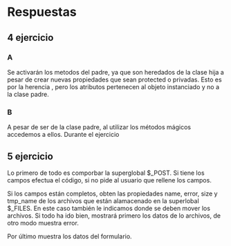 # Respuestas 

## 4 ejercicio

### A

Se activarán los metodos del padre, ya que son heredados de la clase hija a pesar de crear nuevas
propiedades que sean protected o privadas. Esto es por la herencia , pero los atributos pertenecen
al objeto instanciado y no a la clase padre.

### B

A pesar de ser de la clase padre, al utilizar los métodos mágicos accedemos a ellos. Durante el ejercicio

## 5 ejercicio 

Lo primero de todo es comporbar la superglobal $_POST. Si tiene los campos efectua el código, si 
no pide al usuario que rellene los campos. 

Si los campos están completos, obten las propiedades name, error, size y tmp_name de los archivos que están alamacenado en la  superlobal $_FILES. En este caso también le indicamos donde se deben mover los archivos.
Si todo ha ido bien, mostrará primero los datos de lo archivos, de otro modo muestra error.

Por último muestra los datos del formulario.
